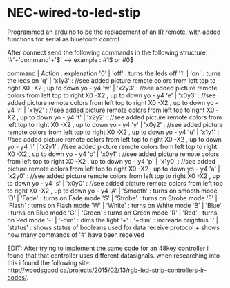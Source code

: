 # NEC-wired-to-led-stip
Programmed an arduino to be the replacement of an IR remote, with added functions for serial as bluetooth control

After connect send the following commands in the following structure:
'#'+'command'+'$'  --> example : #1$ or #0$ 

command | Action    :   explenation
'0'     | 'off'     :   turns the leds off
'1'     | 'on'      :   turns the leds on
'q' 	  |	'x1y3'    :   //see added picture remote colors from left top to right X0 -X2 , up to down yo - y4
'w' 	  |	'x2y3'    :   //see added picture remote colors from left top to right X0 -X2 , up to down yo - y4 
'e' 	  |	'x0y3'    :   //see added picture remote colors from left top to right X0 -X2 , up to down yo - y4
'r' 	  |	'x1y2'    :   //see added picture remote colors from left top to right X0 -X2 , up to down yo - y4
't' 	  |	'x2y2'    :   //see added picture remote colors from left top to right X0 -X2 , up to down yo - y4
'y' 	  |	'x0y2'    :   //see added picture remote colors from left top to right X0 -X2 , up to down yo - y4
'u' 	  |	'x1y1'    :   //see added picture remote colors from left top to right X0 -X2 , up to down yo - y4
'i' 	  |	'x2y1'    :   //see added picture remote colors from left top to right X0 -X2 , up to down yo - y4
'o' 	  |	'x0y1'    :   //see added picture remote colors from left top to right X0 -X2 , up to down yo - y4
'p' 	  |	'x1y0'    :   //see added picture remote colors from left top to right X0 -X2 , up to down yo - y4
'a' 	  |	'x2y0'    :   //see added picture remote colors from left top to right X0 -X2 , up to down yo - y4
's' 	  |	'x0y0'    :   //see added picture remote colors from left top to right X0 -X2 , up to down yo - y4
'A' 	  |	'Smooth'  :   turns on smooth mode
'D' 	  |	'Fade'    :   turns on Fade mode
'S' 	  |	'Strobe'  :   turns on Strobe mode
'F' 	  |	'Flash'   :   turns on Flash mode
'W' 	  |	'White'   :   turns on White mode
'B' 	  |	'Blue'    :   turns on Blue mode
'G' 	  |	'Green'   :   turns on Green mode
'R' 	  |	'Red'     :   turns on Red mode
'-' 	  |	'-dim'    :   dims the light
'+' 	  |	'+dim'    :   increade brightnis
'.' 	  |	'status'  :   shows status of booleans used for data receive protocol + shows how many commands of '#' have been                             received


EDIT: 
After trying to implement the same code for an 48key controller i found that that controller uses different datasignals. when researching into this i found the following site: http://woodsgood.ca/projects/2015/02/13/rgb-led-strip-controllers-ir-codes/. 

